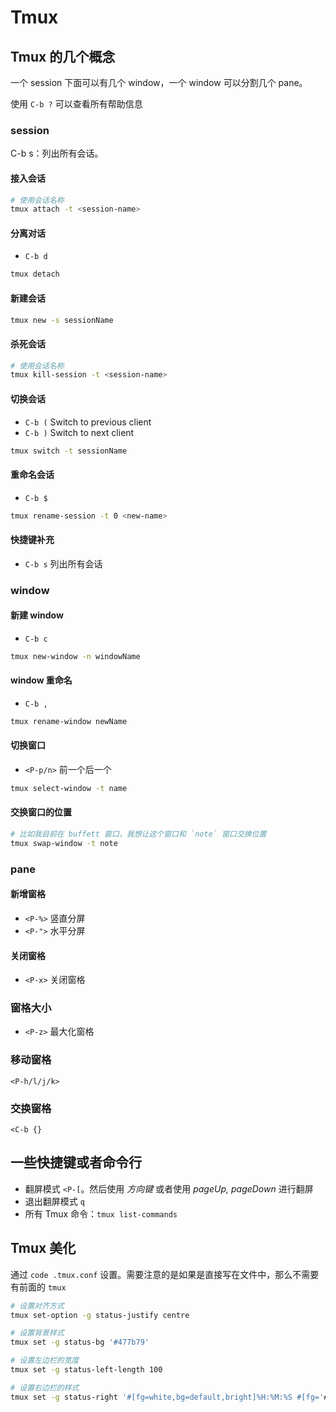 # Tmux
## Tmux 的几个概念

一个 session 下面可以有几个 window，一个 window 可以分割几个 pane。

使用 `C-b ?` 可以查看所有帮助信息

### session
C-b s：列出所有会话。



#### 接入会话

```bash
# 使用会话名称
tmux attach -t <session-name>
```



#### 分离对话

* `C-b d`

```bash
tmux detach
```



#### 新建会话

```bash
tmux new -s sessionName
```


#### 杀死会话

```bash
# 使用会话名称
tmux kill-session -t <session-name>
```



#### 切换会话

* `C-b (` Switch to previous client
* `C-b )` Switch to next client

```bash
tmux switch -t sessionName
```


#### 重命名会话

* `C-b $`

```bash
tmux rename-session -t 0 <new-name>
```


#### 快捷键补充

* `C-b s` 列出所有会话




### window

#### 新建 window
* `C-b c`

```bash
tmux new-window -n windowName
```

#### window 重命名
* `C-b ,`

```bash
tmux rename-window newName
```


#### 切换窗口 
* `<P-p/n>` 前一个后一个

```bash
tmux select-window -t name
```



#### 交换窗口的位置
```bash
# 比如我目前在 buffett 窗口，我想让这个窗口和 `note` 窗口交换位置
tmux swap-window -t note
```



### pane

#### 新增窗格
* `<P-%>` 竖直分屏
* `<P-">` 水平分屏


#### 关闭窗格

* `<P-x>` 关闭窗格


### 窗格大小

* `<P-z>` 最大化窗格 


### 移动窗格

`<P-h/l/j/k>`



### 交换窗格
`<C-b {}` 



## 一些快捷键或者命令行
* 翻屏模式 `<P-[`。然后使用 *方向键* 或者使用 *pageUp, pageDown* 进行翻屏
* 退出翻屏模式 `q`
* 所有 Tmux 命令：`tmux list-commands`



## Tmux 美化
通过 `code .tmux.conf` 设置。需要注意的是如果是直接写在文件中，那么不需要有前面的 `tmux`

```bash
# 设置对齐方式
tmux set-option -g status-justify centre

# 设置背景样式
tmux set -g status-bg '#477b79'

# 设置左边栏的宽度
tmux set -g status-left-length 100

# 设置右边栏的样式
tmux set -g status-right '#[fg=white,bg=default,bright]%H:%M:%S #[fg='#bdc3c7']%Y-%m-%d %a'

```
